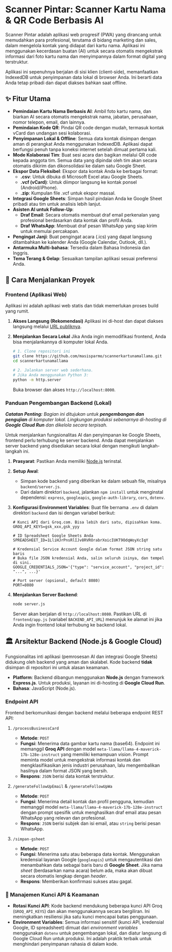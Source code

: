 # Scanner Pintar: Scanner Kartu Nama & QR Code Berbasis AI

Scanner Pintar adalah aplikasi web progresif (PWA) yang dirancang untuk memudahkan para profesional, terutama di bidang marketing dan sales, dalam mengelola kontak yang didapat dari kartu nama. Aplikasi ini menggunakan kecerdasan buatan (AI) untuk secara otomatis mengekstrak informasi dari foto kartu nama dan menyimpannya dalam format digital yang terstruktur.

Aplikasi ini sepenuhnya berjalan di sisi klien (client-side), memanfaatkan IndexedDB untuk penyimpanan data lokal di browser Anda. Ini berarti data Anda tetap pribadi dan dapat diakses bahkan saat offline.

## ✨ Fitur Utama

- **Pemindaian Kartu Nama Berbasis AI**: Ambil foto kartu nama, dan biarkan AI secara otomatis mengekstrak nama, jabatan, perusahaan, nomor telepon, email, dan lainnya.
- **Pemindaian Kode QR**: Pindai QR code dengan mudah, termasuk kontak vCard dan undangan sesi kolaborasi.
- **Penyimpanan Lokal & Offline**: Semua data kontak disimpan dengan aman di perangkat Anda menggunakan IndexedDB. Aplikasi dapat berfungsi penuh tanpa koneksi internet setelah dimuat pertama kali.
- **Mode Kolaborasi Tim**: Buat sesi acara dan bagikan melalui QR code kepada anggota tim. Semua data yang dipindai oleh tim akan secara otomatis dikirim dan dikonsolidasi ke dalam satu Google Sheet.
- **Ekspor Data Fleksibel**: Ekspor data kontak Anda ke berbagai format:
  - **.csv**: Untuk dibuka di Microsoft Excel atau Google Sheets.
  - **.vcf (vCard)**: Untuk diimpor langsung ke kontak ponsel (Android/iPhone).
  - **.zip**: Kumpulan file .vcf untuk ekspor massal.
- **Integrasi Google Sheets**: Simpan hasil pindaian Anda ke Google Sheet pribadi atau tim untuk analisis lebih lanjut.
- **Asisten AI untuk Follow-Up**:
  - **Draf Email**: Secara otomatis membuat draf email perkenalan yang profesional berdasarkan data kontak dan profil Anda.
  - **Draf WhatsApp**: Membuat draf pesan WhatsApp yang siap kirim untuk memulai percakapan.
- **Pengingat Janji**: Buat pengingat acara (.ics) yang dapat langsung ditambahkan ke kalender Anda (Google Calendar, Outlook, dll.).
- **Antarmuka Multi-bahasa**: Tersedia dalam Bahasa Indonesia dan Inggris.
- **Tema Terang & Gelap**: Sesuaikan tampilan aplikasi sesuai preferensi Anda.

## 🚀 Cara Menjalankan Proyek

### Frontend (Aplikasi Web)

Aplikasi ini adalah aplikasi web statis dan tidak memerlukan proses build yang rumit.

1.  **Akses Langsung (Rekomendasi)**
    Aplikasi ini di-host dan dapat diakses langsung melalui [URL publiknya](https://scanner-pintar.isparmo.com/).

2.  **Menjalankan Secara Lokal**
    Jika Anda ingin memodifikasi frontend, Anda bisa menjalankannya di komputer lokal Anda.
    ```bash
    # 1. Clone repositori ini
    git clone https://github.com/masisparmo/scannerkartunamallama.git
    cd scannerkartunamallama

    # 2. Jalankan server web sederhana.
    # Jika Anda menggunakan Python 3:
    python -m http.server
    ```
    Buka browser dan akses `http://localhost:8000`.

### Panduan Pengembangan Backend (Lokal)

***Catatan Penting:*** *Bagian ini ditujukan untuk **pengembangan dan pengujian** di komputer lokal. Lingkungan produksi sebenarnya di-hosting di **Google Cloud Run** dan dikelola secara terpisah.*

Untuk menjalankan fungsionalitas AI dan penyimpanan ke Google Sheets, frontend perlu terhubung ke server backend. Anda dapat menjalankan server backend yang disediakan secara lokal dengan mengikuti langkah-langkah ini.

1.  **Prasyarat**: Pastikan Anda memiliki [Node.js](https://nodejs.org/) terinstal.

2.  **Setup Awal**:
    - Simpan kode backend yang diberikan ke dalam sebuah file, misalnya `backend/server.js`.
    - Dari dalam direktori `backend`, jalankan `npm install` untuk menginstal dependensi: `express`, `googleapis`, `google-auth-library`, `cors`, `dotenv`.

3.  **Konfigurasi Environment Variables**:
    Buat file bernama `.env` di dalam direktori `backend` dan isi dengan variabel berikut:

    ```env
    # Kunci API dari Groq.com. Bisa lebih dari satu, dipisahkan koma.
    GROQ_API_KEYS=gsk_xxx,gsk_yyy

    # ID Spreadsheet Google Sheets Anda
    SPREADSHEET_ID=1LliHJrPnsRlIJv8RVROrabrXoicIUKT9OdqWoyXcIqY

    # Kredensial Service Account Google dalam format JSON string satu baris
    # Buka file JSON kredensial Anda, salin seluruh isinya, dan tempel di sini.
    GOOGLE_CREDENTIALS_JSON='{"type": "service_account", "project_id": "...", ...}'

    # Port server (opsional, default 8080)
    PORT=8080
    ```

4.  **Menjalankan Server Backend**:
    ```bash
    node server.js
    ```
    Server akan berjalan di `http://localhost:8080`. Pastikan URL di `frontend/app.js` (variabel `BACKEND_API_URL`) menunjuk ke alamat ini jika Anda ingin frontend lokal terhubung ke backend lokal.


## 🏛️ Arsitektur Backend (Node.js & Google Cloud)

Fungsionalitas inti aplikasi (pemrosesan AI dan integrasi Google Sheets) didukung oleh backend yang aman dan skalabel. Kode backend **tidak** disimpan di repositori ini untuk alasan keamanan.

-   **Platform**: Backend dibangun menggunakan **Node.js** dengan framework **Express.js**. Untuk produksi, layanan ini di-hosting di **Google Cloud Run**.
-   **Bahasa**: JavaScript (Node.js).

### Endpoint API

Frontend berkomunikasi dengan backend melalui beberapa endpoint REST API:

1.  `/processBusinessCard`
    -   **Metode**: `POST`
    -   **Fungsi**: Menerima data gambar kartu nama (base64). Endpoint ini memanggil **Groq API** dengan model `meta-llama/llama-4-maverick-17b-128e-instruct` yang memiliki kemampuan *vision*. Prompt meminta model untuk mengekstrak informasi kontak dan mengklasifikasikan jenis industri perusahaan, lalu mengembalikan hasilnya dalam format JSON yang bersih.
    -   **Respons**: `JSON` berisi data kontak terstruktur.

2.  `/generateFollowUpEmail` & `/generateFollowUpWa`
    -   **Metode**: `POST`
    -   **Fungsi**: Menerima detail kontak dan profil pengguna, kemudian memanggil model `meta-llama/llama-4-maverick-17b-128e-instruct` dengan prompt spesifik untuk menghasilkan draf email atau pesan WhatsApp yang relevan dan profesional.
    -   **Respons**: `JSON` berisi subjek dan isi email, atau `string` berisi pesan WhatsApp.

3.  `/simpan-gsheet`
    -   **Metode**: `POST`
    -   **Fungsi**: Menerima satu atau beberapa data kontak. Menggunakan kredensial layanan Google (`googleapis`) untuk mengautentikasi dan menambahkan data sebagai baris baru di **Google Sheet**. Jika nama *sheet* (berdasarkan nama acara) belum ada, maka akan dibuat secara otomatis lengkap dengan *header*.
    -   **Respons**: Memberikan konfirmasi sukses atau gagal.

### 🔐 Manajemen Kunci API & Keamanan

-   **Rotasi Kunci API**: Kode backend mendukung beberapa kunci API Groq (`GROQ_API_KEYS`) dan akan menggunakannya secara bergiliran. Ini meningkatkan resiliensi jika satu kunci mencapai batas penggunaan.
-   **Environment Variables**: Semua informasi sensitif (kunci API, kredensial Google, ID spreadsheet) dimuat dari *environment variables* menggunakan `dotenv` untuk pengembangan lokal, dan diatur langsung di Google Cloud Run untuk produksi. Ini adalah praktik terbaik untuk menghindari penyimpanan rahasia di dalam kode.
